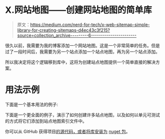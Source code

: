 # X.网站地图——创建网站地图的简单库

> 原文：<https://medium.com/nerd-for-tech/x-web-sitemap-simple-library-for-creating-sitemaps-d4ec43c3f215?source=collection_archive---------6----------------------->

很久以前，我需要为我的博客添加一个网站地图。这是一个非常简单的任务。但是过了一段时间后，我需要为另一个站点添加一个站点地图，再为另一个站点添加。

所以我决定将这个逻辑移到库中，这将为创建站点地图提供一个简单直接的解决方案。

# 用法示例

下面是一个基本用法的例子:

下面是一个更全面的例子，演示了如何创建许多站点地图，以及如何以单元可测试的方式将它们添加到站点地图索引文件中。

你可以从 GitHub 获得项目[的源代码，或者将库安装为](https://github.com/ernado-x/X.Web.Sitemap) [nuget 包](https://www.nuget.org/packages/xsitemap/)。